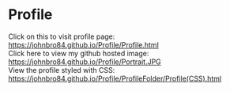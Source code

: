 # Profile

Click on this to visit profile page: https://johnbro84.github.io/Profile/Profile.html <br>
Click here to view my github hosted image: https://johnbro84.github.io/Profile/Portrait.JPG <br>
View the profile styled with CSS: https://johnbro84.github.io/Profile/ProfileFolder/Profile(CSS).html <br>
